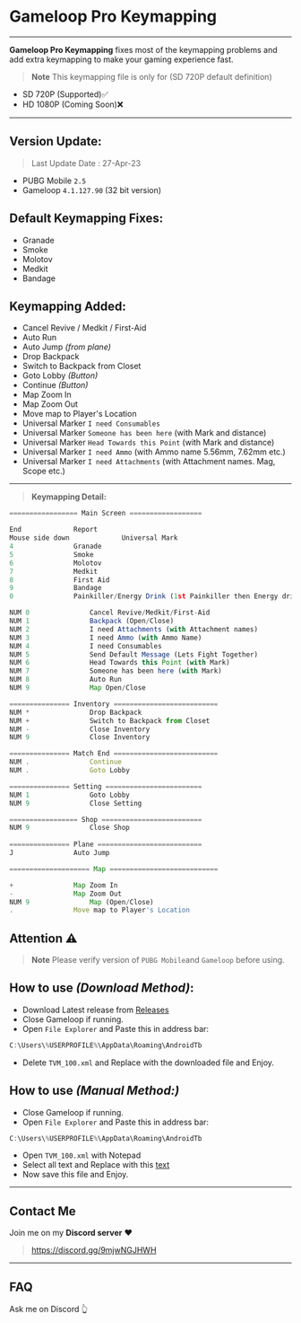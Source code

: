 # Gameloop Pro Keymapping

---

**Gameloop Pro Keymapping** fixes most of the keymapping problems and add extra keymapping to make your gaming experience fast. 
> **Note**
> This keymapping file is only for (SD 720P default definition)
- SD 720P (Supported)✅
- HD 1080P (Coming Soon)❌

---

## Version Update:
> Last Update Date : 27-Apr-23
- PUBG Mobile `2.5`
- Gameloop `4.1.127.90` (32 bit version)

## Default Keymapping Fixes:

- Granade
- Smoke
- Molotov
- Medkit
- Bandage

## Keymapping Added:

- Cancel Revive / Medkit / First-Aid
- Auto Run
- Auto Jump *(from plane)*
- Drop Backpack
- Switch to Backpack from Closet
- Goto Lobby *(Button)*
- Continue *(Button)*
- Map Zoom In
- Map Zoom Out
- Move map to Player's Location
- Universal Marker `I need Consumables`
- Universal Marker `Someone has been here` (with Mark and distance)
- Universal Marker `Head Towards this Point` (with Mark and distance)
- Universal Marker `I need Ammo` (with Ammo name 5.56mm, 7.62mm etc.)
- Universal Marker `I need Attachments` (with Attachment names. Mag, Scope etc.)

---

> **Keymapping Detail:**
```js
================= Main Screen ==================

End				Report
Mouse side down		        Universal Mark
4				Granade
5				Smoke
6				Molotov
7				Medkit
8				First Aid
9				Bandage
0				Painkiller/Energy Drink (1st Painkiller then Energy drink)

NUM 0				Cancel Revive/Medkit/First-Aid
NUM 1				Backpack (Open/Close)
NUM 2				I need Attachments (with Attachment names)
NUM 3				I need Ammo (with Ammo Name)
NUM 4				I need Consumables
NUM 5				Send Default Message (Lets Fight Together)
NUM 6				Head Towards this Point (with Mark)
NUM 7				Someone has been here (with Mark)
NUM 8				Auto Run
NUM 9				Map Open/Close

=============== Inventory ==========================
NUM *				Drop Backpack
NUM +				Switch to Backpack from Closet
NUM -				Close Inventory
NUM 9				Close Inventory

=============== Match End ==========================
NUM .				Continue
NUM .				Goto Lobby

=============== Setting ========================
NUM 1				Goto Lobby
NUM 9				Close Setting

================= Shop =========================
NUM 9				Close Shop
	
=============== Plane ==========================
J 				Auto Jump

==================== Map ===========================

+				Map Zoom In
-				Map Zoom Out
NUM 9				Map (Open/Close)
.				Move map to Player's Location
```

## Attention ⚠️

> **Note**
> Please verify version of `PUBG Mobile`and `Gameloop` before using.
## How to use *(Download Method)*:

- Download Latest release from [Releases](https://github.com/cool-dev-code/Gameloop-Pro-Keymapping/releases)
- Close Gameloop if running.
- Open `File Explorer` and Paste this in address bar: 
```js
C:\Users\%USERPROFILE%\AppData\Roaming\AndroidTb
```
- Delete `TVM_100.xml` and Replace with the downloaded file and Enjoy.

## How to use *(Manual Method:)*

- Close Gameloop if running.
- Open `File Explorer` and Paste this in address bar: 
```js
C:\Users\%USERPROFILE%\AppData\Roaming\AndroidTb
```
- Open `TVM_100.xml` with Notepad
- Select all text and Replace with this [text](https://github.com/cool-dev-code/Gameloop-Pro-Keymapping/blob/main/TVM_100.xml)
- Now save this file and Enjoy.

---
## Contact Me
Join me on my **Discord server** ❤️
> https://discord.gg/9mjwNGJHWH
---
## FAQ
Ask me on Discord 👆
